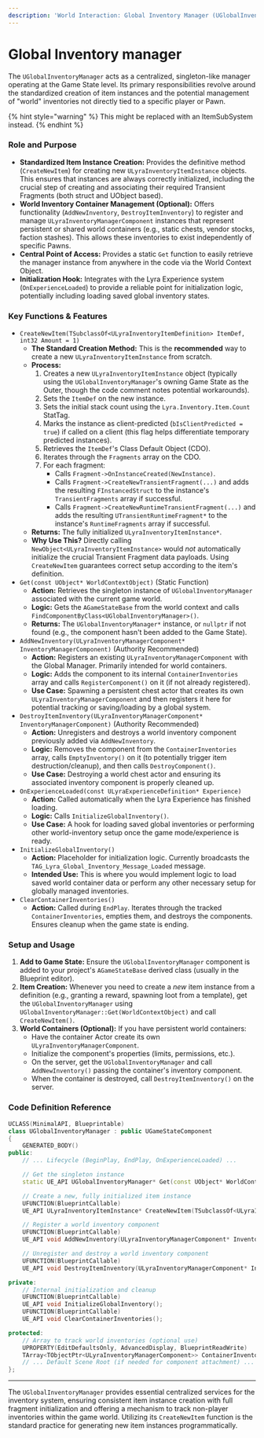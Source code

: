 ```yaml
---
description: 'World Interaction: Global Inventory Manager (UGlobalInventoryManager)'
---
```


# Global Inventory manager

The `UGlobalInventoryManager` acts as a centralized, singleton-like manager operating at the Game State level. Its primary responsibilities revolve around the standardized creation of item instances and the potential management of "world" inventories not directly tied to a specific player or Pawn.

{% hint style="warning" %}
This might be replaced with an ItemSubSystem instead.
{% endhint %}

### Role and Purpose

* **Standardized Item Instance Creation:** Provides the definitive method (`CreateNewItem`) for creating new `ULyraInventoryItemInstance` objects. This ensures that instances are always correctly initialized, including the crucial step of creating and associating their required Transient Fragments (both struct and UObject based).
* **World Inventory Container Management (Optional):** Offers functionality (`AddNewInventory`, `DestroyItemInventory`) to register and manage `ULyraInventoryManagerComponent` instances that represent persistent or shared world containers (e.g., static chests, vendor stocks, faction stashes). This allows these inventories to exist independently of specific Pawns.
* **Central Point of Access:** Provides a static `Get` function to easily retrieve the manager instance from anywhere in the code via the World Context Object.
* **Initialization Hook:** Integrates with the Lyra Experience system (`OnExperienceLoaded`) to provide a reliable point for initialization logic, potentially including loading saved global inventory states.

### Key Functions & Features

* `CreateNewItem(TSubclassOf<ULyraInventoryItemDefinition> ItemDef, int32 Amount = 1)`
  * **The Standard Creation Method:** This is the **recommended** way to create a new `ULyraInventoryItemInstance` from scratch.
  * **Process:**
    1. Creates a new `ULyraInventoryItemInstance` object (typically using the `UGlobalInventoryManager`'s owning Game State as the Outer, though the code comment notes potential workarounds).
    2. Sets the `ItemDef` on the new instance.
    3. Sets the initial stack count using the `Lyra.Inventory.Item.Count` StatTag.
    4. Marks the instance as client-predicted (`bIsClientPredicted = true`) if called on a client (this flag helps differentiate temporary predicted instances).
    5. Retrieves the `ItemDef`'s Class Default Object (CDO).
    6. Iterates through the `Fragments` array on the CDO.
    7. For each fragment:
       * Calls `Fragment->OnInstanceCreated(NewInstance)`.
       * Calls `Fragment->CreateNewTransientFragment(...)` and adds the resulting `FInstancedStruct` to the instance's `TransientFragments` array if successful.
       * Calls `Fragment->CreateNewRuntimeTransientFragment(...)` and adds the resulting `UTransientRuntimeFragment*` to the instance's `RuntimeFragments` array if successful.
  * **Returns:** The fully initialized `ULyraInventoryItemInstance*`.
  * **Why Use This?** Directly calling `NewObject<ULyraInventoryItemInstance>` would _not_ automatically initialize the crucial Transient Fragment data payloads. Using `CreateNewItem` guarantees correct setup according to the item's definition.
* `Get(const UObject* WorldContextObject)` (Static Function)
  * **Action:** Retrieves the singleton instance of `UGlobalInventoryManager` associated with the current game world.
  * **Logic:** Gets the `AGameStateBase` from the world context and calls `FindComponentByClass<UGlobalInventoryManager>()`.
  * **Returns:** The `UGlobalInventoryManager*` instance, or `nullptr` if not found (e.g., the component hasn't been added to the Game State).
* `AddNewInventory(ULyraInventoryManagerComponent* InventoryManagerComponent)` (Authority Recommended)
  * **Action:** Registers an existing `ULyraInventoryManagerComponent` with the Global Manager. Primarily intended for world containers.
  * **Logic:** Adds the component to its internal `ContainerInventories` array and calls `RegisterComponent()` on it (if not already registered).
  * **Use Case:** Spawning a persistent chest actor that creates its own `ULyraInventoryManagerComponent` and then registers it here for potential tracking or saving/loading by a global system.
* `DestroyItemInventory(ULyraInventoryManagerComponent* InventoryManagerComponent)` (Authority Recommended)
  * **Action:** Unregisters and destroys a world inventory component previously added via `AddNewInventory`.
  * **Logic:** Removes the component from the `ContainerInventories` array, calls `EmptyInventory()` on it (to potentially trigger item destruction/cleanup), and then calls `DestroyComponent()`.
  * **Use Case:** Destroying a world chest actor and ensuring its associated inventory component is properly cleaned up.
* `OnExperienceLoaded(const ULyraExperienceDefinition* Experience)`
  * **Action:** Called automatically when the Lyra Experience has finished loading.
  * **Logic:** Calls `InitializeGlobalInventory()`.
  * **Use Case:** A hook for loading saved global inventories or performing other world-inventory setup once the game mode/experience is ready.
* `InitializeGlobalInventory()`
  * **Action:** Placeholder for initialization logic. Currently broadcasts the `TAG_Lyra_Global_Inventory_Message_Loaded` message.
  * **Intended Use:** This is where you would implement logic to load saved world container data or perform any other necessary setup for globally managed inventories.
* `ClearContainerInventories()`
  * **Action:** Called during `EndPlay`. Iterates through the tracked `ContainerInventories`, empties them, and destroys the components. Ensures cleanup when the game state is ending.

### Setup and Usage

1. **Add to Game State:** Ensure the `UGlobalInventoryManager` component is added to your project's `AGameStateBase` derived class (usually in the Blueprint editor).
2. **Item Creation:** Whenever you need to create a _new_ item instance from a definition (e.g., granting a reward, spawning loot from a template), get the `UGlobalInventoryManager` using `UGlobalInventoryManager::Get(WorldContextObject)` and call `CreateNewItem()`.
3. **World Containers (Optional):** If you have persistent world containers:
   * Have the container Actor create its own `ULyraInventoryManagerComponent`.
   * Initialize the component's properties (limits, permissions, etc.).
   * On the server, get the `UGlobalInventoryManager` and call `AddNewInventory()` passing the container's inventory component.
   * When the container is destroyed, call `DestroyItemInventory()` on the server.

### Code Definition Reference

```cpp
UCLASS(MinimalAPI, Blueprintable)
class UGlobalInventoryManager : public UGameStateComponent
{
	GENERATED_BODY()
public:
    // ... Lifecycle (BeginPlay, EndPlay, OnExperienceLoaded) ...

    // Get the singleton instance
    static UE_API UGlobalInventoryManager* Get(const UObject* WorldContextObject);

    // Create a new, fully initialized item instance
    UFUNCTION(BlueprintCallable)
    UE_API ULyraInventoryItemInstance* CreateNewItem(TSubclassOf<ULyraInventoryItemDefinition> ItemDef, int32 Amount = 1);

    // Register a world inventory component
    UFUNCTION(BlueprintCallable)
    UE_API void AddNewInventory(ULyraInventoryManagerComponent* InventoryManagerComponent);

    // Unregister and destroy a world inventory component
    UFUNCTION(BlueprintCallable)
    UE_API void DestroyItemInventory(ULyraInventoryManagerComponent* InventoryManagerComponent);

private:
    // Internal initialization and cleanup
    UFUNCTION(BlueprintCallable)
    UE_API void InitializeGlobalInventory();
    UFUNCTION(BlueprintCallable)
    UE_API void ClearContainerInventories();

protected:
    // Array to track world inventories (optional use)
    UPROPERTY(EditDefaultsOnly, AdvancedDisplay, BlueprintReadWrite)
    TArray<TObjectPtr<ULyraInventoryManagerComponent>> ContainerInventories;
    // ... Default Scene Root (if needed for component attachment) ...
};
```

***

The `UGlobalInventoryManager` provides essential centralized services for the inventory system, ensuring consistent item instance creation with full fragment initialization and offering a mechanism to track non-player inventories within the game world. Utilizing its `CreateNewItem` function is the standard practice for generating new item instances programmatically.
